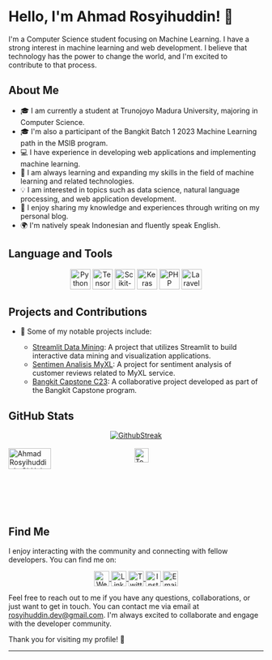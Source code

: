 # Hello, I'm Ahmad Rosyihuddin! 👋

I'm a Computer Science student focusing on Machine Learning. I have a strong interest in machine learning and web development. I believe that technology has the power to change the world, and I'm excited to contribute to that process.

## About Me

- 🎓 I am currently a student at Trunojoyo Madura University, majoring in Computer Science.
- 🎓 I'm also a participant of the Bangkit Batch 1 2023 Machine Learning path in the MSIB program.
- 💻 I have experience in developing web applications and implementing machine learning.
- 🌱 I am always learning and expanding my skills in the field of machine learning and related technologies.
- 💡 I am interested in topics such as data science, natural language processing, and web application development.
- 📝 I enjoy sharing my knowledge and experiences through writing on my personal blog.
- 🌍 I'm natively speak Indonesian and fluently speak English.

## Language and Tools

<div align="center">
  <img src="https://image.flaticon.com/icons/svg/1822/1822899.svg" alt="Python" title="Python" width="40" height="40" />
  <img src="https://image.flaticon.com/icons/svg/732/732190.svg" alt="TensorFlow" title="TensorFlow" width="40" height="40" />
  <img src="https://image.flaticon.com/icons/svg/732/732189.svg" alt="Scikit-learn" title="Scikit-learn" width="40" height="40" />
  <img src="https://image.flaticon.com/icons/svg/919/919852.svg" alt="Keras" title="Keras" width="40" height="40" />
  <img src="https://image.flaticon.com/icons/svg/919/919830.svg" alt="PHP" title="PHP" width="40" height="40" />
  <img src="https://image.flaticon.com/icons/svg/230/230509.svg" alt="Laravel" title="Laravel" width="40" height="40" />
</div>

## Projects and Contributions

- 🌟 Some of my notable projects include:

  - [Streamlit Data Mining](https://github.com/a-rosyihuddin/streamlit-datamining): A project that utilizes Streamlit to build interactive data mining and visualization applications.
  - [Sentimen Analisis MyXL](https://github.com/a-rosyihuddin/sentimen-analisis-Myxl): A project for sentiment analysis of customer reviews related to MyXL service.
  - [Bangkit Capstone C23](https://github.com/Bangkit-Capstone-C23-PC639): A collaborative project developed as part of the Bangkit Capstone program.

## GitHub Stats

<div align="center">
  <a href="https://github.com/a-rosyihuddin">
    <img align="center" src="https://github-readme-streak-stats.herokuapp.com/?user=a-rosyihuddin&theme=radical" alt="GithubStreak" />
  </a>
</div>

<br>

<div style="display:flex">
  <a href="https://github.com/a-rosyihuddin">
    <img align="center" src="https://github-readme-stats.vercel.app/api?username=a-rosyihuddin&show_icons=true&theme=radical" alt="Ahmad Rosyihuddin's GitHub stats" width="58%" />
  </a>
  <a href="https://github.com/a-rosyihuddin">
    <img align="center" src="https://github-readme-stats.vercel.app/api/top-langs/?username=a-rosyihuddin&layout=compact&theme=radical" alt="Top Languages" width="48%" />
  </a>
</div>

## Find Me

I enjoy interacting with the community and connecting with fellow developers. You can find me on:

<div align="center">
  <a href="#">
    <img align="center" alt="Website" width="30px" src="https://image.flaticon.com/icons/svg/361/361815.svg" />
  </a>
  <a href="https://www.linkedin.com/in/ahmad-rosyihuddin/">
    <img align="center" alt="LinkedIn" width="30px" src="https://image.flaticon.com/icons/svg/1384/1384014.svg" />
  </a>
  <a href="https://twitter.com/a_rosyihuddin">
    <img align="center" alt="Twitter" width="30px" src="https://image.flaticon.com/icons/svg/733/733579.svg" />
  </a>
  <a href="https://www.instagram.com/kaji_sik/">
    <img align="center" alt="Instagram" width="30px" src="https://image.flaticon.com/icons/svg/733/733558.svg" />
  </a>
  <a href="mailto:rosyihuddin.dev@gmail.com">
    <img align="center" alt="Email" width="30px" src="https://image.flaticon.com/icons/svg/732/732200.svg" />
  </a>
</div>

Feel free to reach out to me if you have any questions, collaborations, or just want to get in touch. You can contact me via email at rosyihuddin.dev@gmail.com. I'm always excited to collaborate and engage with the developer community.

Thank you for visiting my profile! 👋

---
